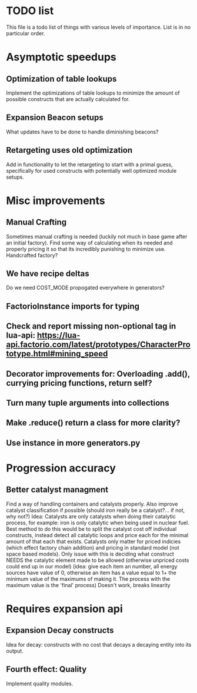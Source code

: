 # TODO list

This file is a todo list of things with various levels of importance. List is in no particular order.

# Asymptotic speedups

## Optimization of table lookups

Implement the optimizations of table lookups to minimize the amount of possible constructs that are actually calculated for.

## Expansion Beacon setups

What updates have to be done to handle diminishing beacons?

## Retargeting uses old optimization

Add in functionality to let the retargeting to start with a primal guess, specifically for used constructs with potentially well optimized module setups.


# Misc improvements

## Manual Crafting

Sometimes manual crafting is needed (luckily not much in base game after an initial factory). Find some way of calculating when its needed and properly pricing it so that its incredibly punishing to minimize use.
Handcrafted factory?

## We have recipe deltas

Do we need COST_MODE propogated everywhere in generators?

## FactorioInstance imports for typing

## Check and report missing non-optional tag in lua-api: https://lua-api.factorio.com/latest/prototypes/CharacterPrototype.html#mining_speed

## Decorator improvements for: Overloading .add(), currying pricing functions, return self?

## Turn many tuple arguments into collections

## Make .reduce() return a class for more clarity?

## Use instance in more generators.py


# Progression accuracy

## Better catalyst managment

Find a way of handling containers and catalysts properly. Also improve catalyst classification if possible (should iron really be a catalyst?... if not, why not?)
Idea: Catalysts are only catalysts when doing their catalytic process, for example: iron is only catalytic when being used in nuclear fuel. Best method to do this would be to split the catalyst cost off individual constructs, instead detect all catalytic loops and price each for the minimal amount of that each that exists. Catalysts only matter for priced indicies (which effect factory chain addition) and pricing in standard model (not space based models).
Only issue with this is deciding what construct NEEDS the catalytic element made to be allowed (otherwise unpriced costs could end up in our model) (idea: give each item an number, all energy sources have value of 0, otherwise an item has a value equal to 1+ the minimum value of the maximums of making it. The process with the maximum value is the 'final' process)
Doesn't work, breaks linearity


# Requires expansion api

## Expansion Decay constructs

Idea for decay: constructs with no cost that decays a decaying entity into its output.

## Fourth effect: Quality

Implement quality modules.